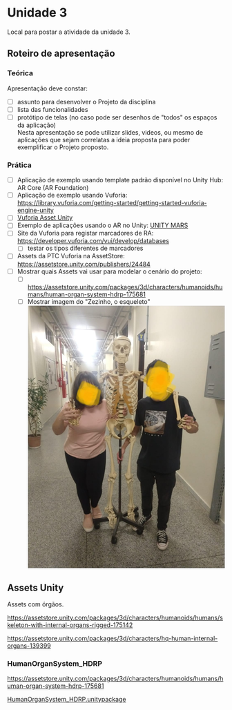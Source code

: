 # Unidade 3

Local para postar a atividade da unidade 3.  

## Roteiro de apresentação

### Teórica

Apresentação deve constar:

- [ ] assunto para desenvolver o Projeto da disciplina  
- [ ] lista das funcionalidades  
- [ ] protótipo de telas (no caso pode ser desenhos de "todos" os espaços da aplicação)  
Nesta apresentação se pode utilizar slides, videos, ou mesmo de aplicações que sejam correlatas a ideia proposta para poder exemplificar o Projeto proposto.

### Prática

- [ ] Aplicação de exemplo usando template padrão disponível no Unity Hub: AR Core (AR Foundation)  
- [ ] Aplicação de exemplo usando Vuforia: <https://library.vuforia.com/getting-started/getting-started-vuforia-engine-unity>  
- [ ] [Vuforia Asset Unity](Vuforia_AssetUnity.pdf)  
- [ ] Exemplo de aplicações usando o AR no Unity: [UNITY MARS](https://unity.com/products/unity-mars?utm_source=google&utm_medium=cpc&utm_campaign=cc_dd_upr_amer_amer-t2_en_pu_sem-gg_acq_br-pr_2023-01_brand-at2_cc3022_ev-br_id:71700000105927803&utm_content=cc_dd_upr_amer_pu_sem_gg_ev-br_pros_x_npd_cpc_kw_sd_all_x_x_brand_id:58700008262791741&utm_term=unity&&&&&gad=1&gclid=Cj0KCQjwpPKiBhDvARIsACn-gzDSYdMpI7XAajrSRpYlkY6lVhbZs_d9eIY0hurQIra7xM8yYQU95ygaAkadEALw_wcB&gclsrc=aw.ds)  
- [ ] Site da Vuforia para registar marcadores de RA: <https://developer.vuforia.com/vui/develop/databases>  
  - [ ] testar os tipos diferentes de marcadores  
- [ ] Assets da PTC Vuforia na AssetStore: <https://assetstore.unity.com/publishers/24484>  
- [ ] Mostrar quais Assets vai usar para modelar o cenário do projeto:  
  - [ ] <https://assetstore.unity.com/packages/3d/characters/humanoids/humans/human-organ-system-hdrp-175681>  
  - [ ] Mostrar imagem do "Zezinho, o esqueleto"  
  ![Zezinho](Zezinho.jpg)  

## Assets Unity

Assets com órgãos.  

<https://assetstore.unity.com/packages/3d/characters/humanoids/humans/skeleton-with-internal-organs-rigged-175142>  

<https://assetstore.unity.com/packages/3d/characters/hq-human-internal-organs-139399>  

### HumanOrganSystem_HDRP

<https://assetstore.unity.com/packages/3d/characters/humanoids/humans/human-organ-system-hdrp-175681>  

[HumanOrganSystem_HDRP.unitypackage](HumanOrganSystem_HDRP.unitypackage)  
